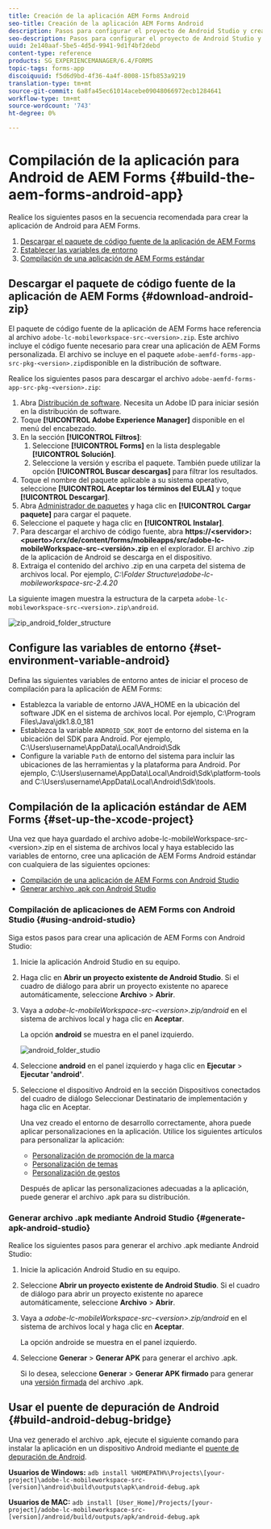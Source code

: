 ```yaml
---
title: Creación de la aplicación AEM Forms Android
seo-title: Creación de la aplicación AEM Forms Android
description: Pasos para configurar el proyecto de Android Studio y crear el archivo .apk para la aplicación de AEM Forms para Android
seo-description: Pasos para configurar el proyecto de Android Studio y crear el archivo .apk para la aplicación de AEM Forms para Android
uuid: 2e140aaf-5be5-4d5d-9941-9d1f4bf2debd
content-type: reference
products: SG_EXPERIENCEMANAGER/6.4/FORMS
topic-tags: forms-app
discoiquuid: f5d6d9bd-4f36-4a4f-8008-15fb853a9219
translation-type: tm+mt
source-git-commit: 6a8fa45ec61014acebe09048066972ecb1284641
workflow-type: tm+mt
source-wordcount: '743'
ht-degree: 0%

---
```



# Compilación de la aplicación para Android de AEM Forms {#build-the-aem-forms-android-app}

Realice los siguientes pasos en la secuencia recomendada para crear la aplicación de Android para AEM Forms.

1. [Descargar el paquete de código fuente de la aplicación de AEM Forms](#download-android-zip)
1. [Establecer las variables de entorno](#set-environment-variable-android)
1. [Compilación de una aplicación de AEM Forms estándar](#set-up-the-xcode-project)

## Descargar el paquete de código fuente de la aplicación de AEM Forms {#download-android-zip}

El paquete de código fuente de la aplicación de AEM Forms hace referencia al archivo `adobe-lc-mobileworkspace-src-<version>.zip`. Este archivo incluye el código fuente necesario para crear una aplicación de AEM Forms personalizada. El archivo se incluye en el paquete `adobe-aemfd-forms-app-src-pkg-<version>.zip`disponible en la distribución de software.

Realice los siguientes pasos para descargar el archivo `adobe-aemfd-forms-app-src-pkg-<version>.zip`:

1. Abra [Distribución de software](https://experience.adobe.com/downloads). Necesita un Adobe ID para iniciar sesión en la distribución de software.
1. Toque **[!UICONTROL Adobe Experience Manager]** disponible en el menú del encabezado.
1. En la sección **[!UICONTROL Filtros]**:
   1. Seleccione **[!UICONTROL Forms]** en la lista desplegable **[!UICONTROL Solución]**.
   2. Seleccione la versión y escriba el paquete. También puede utilizar la opción **[!UICONTROL Buscar descargas]** para filtrar los resultados.
1. Toque el nombre del paquete aplicable a su sistema operativo, seleccione **[!UICONTROL Aceptar los términos del EULA]** y toque **[!UICONTROL Descargar]**.
1. Abra [Administrador de paquetes](https://docs.adobe.com/content/help/en/experience-manager-65/administering/contentmanagement/package-manager.html) y haga clic en **[!UICONTROL Cargar paquete]** para cargar el paquete.
1. Seleccione el paquete y haga clic en **[!UICONTROL Instalar]**.
1. Para descargar el archivo de código fuente, abra **https://&lt;servidor>:&lt;puerto>/crx/de/content/forms/mobileapps/src/adobe-lc-mobileWorkspace-src-&lt;versión>.zip** en el explorador. El archivo .zip de la aplicación de Android se descarga en el dispositivo.
1. Extraiga el contenido del archivo .zip en una carpeta del sistema de archivos local. Por ejemplo, *C:\Folder Structure\adobe-lc-mobileworkspace-src-2.4.20*

La siguiente imagen muestra la estructura de la carpeta `adobe-lc-mobileworkspace-src-<version>.zip\android`.

![zip_android_folder_structure](assets/zip_android_folder_structure.png)

## Configure las variables de entorno {#set-environment-variable-android}

Defina las siguientes variables de entorno antes de iniciar el proceso de compilación para la aplicación de AEM Forms:

* Establezca la variable de entorno JAVA_HOME en la ubicación del software JDK en el sistema de archivos local. Por ejemplo, C:\Program Files\Java\jdk1.8.0_181
* Establezca la variable `ANDROID_SDK_ROOT` de entorno del sistema en la ubicación del SDK para Android. Por ejemplo, C:\Users\username\AppData\Local\Android\Sdk
* Configure la variable `Path` de entorno del sistema para incluir las ubicaciones de las herramientas y la plataforma para Android. Por ejemplo, C:\Users\username\AppData\Local\Android\Sdk\platform-tools and C:\Users\username\AppData\Local\Android\Sdk\tools.

## Compilación de la aplicación estándar de AEM Forms {#set-up-the-xcode-project}

Una vez que haya guardado el archivo adobe-lc-mobileWorkspace-src-&lt;version>.zip en el sistema de archivos local y haya establecido las variables de entorno, cree una aplicación de AEM Forms Android estándar con cualquiera de las siguientes opciones:

* [Compilación de una aplicación de AEM Forms con Android Studio](#using-android-studio)
* [Generar archivo .apk con Android Studio](#generate-apk-android-studio)

### Compilación de aplicaciones de AEM Forms con Android Studio {#using-android-studio}

Siga estos pasos para crear una aplicación de AEM Forms con Android Studio:

1. Inicie la aplicación Android Studio en su equipo.
1. Haga clic en **Abrir un proyecto existente de Android Studio**. Si el cuadro de diálogo para abrir un proyecto existente no aparece automáticamente, seleccione **Archivo** > **Abrir**.
1. Vaya a *adobe-lc-mobileWorkspace-src-&lt;version>.zip/android* en el sistema de archivos local y haga clic en **Aceptar**.

   La opción **android** se muestra en el panel izquierdo.

   ![android_folder_studio](assets/android_folder_studio.png)

1. Seleccione **android** en el panel izquierdo y haga clic en **Ejecutar** > **Ejecutar &#39;android&#39;**.
1. Seleccione el dispositivo Android en la sección Dispositivos conectados del cuadro de diálogo Seleccionar Destinatario de implementación y haga clic en Aceptar.

   Una vez creado el entorno de desarrollo correctamente, ahora puede aplicar personalizaciones en la aplicación. Utilice los siguientes artículos para personalizar la aplicación:

   * [Personalización de promoción de la marca](/help/forms/using/branding-customization.md)
   * [Personalización de temas](/help/forms/using/theme-customization.md)
   * [Personalización de gestos](/help/forms/using/gesture-customization.md)

   Después de aplicar las personalizaciones adecuadas a la aplicación, puede generar el archivo .apk para su distribución.

### Generar archivo .apk mediante Android Studio {#generate-apk-android-studio}

Realice los siguientes pasos para generar el archivo .apk mediante Android Studio:

1. Inicie la aplicación Android Studio en su equipo.
1. Seleccione **Abrir un proyecto existente de Android Studio**. Si el cuadro de diálogo para abrir un proyecto existente no aparece automáticamente, seleccione **Archivo** > **Abrir**.
1. Vaya a *adobe-lc-mobileWorkspace-src-&lt;version>.zip/android* en el sistema de archivos local y haga clic en **Aceptar**.

   La opción androide se muestra en el panel izquierdo.

1. Seleccione **Generar** > **Generar APK** para generar el archivo .apk.

   Si lo desea, seleccione **Generar** > **Generar APK firmado** para generar una [versión firmada](https://developer.android.com/studio/publish/app-signing) del archivo .apk.

## Usar el puente de depuración de Android {#build-android-debug-bridge}

Una vez generado el archivo .apk, ejecute el siguiente comando para instalar la aplicación en un dispositivo Android mediante el [puente de depuración de Android](https://developer.android.com/tools/help/adb.html).

**Usuarios de Windows:** `adb install %HOMEPATH%\Projects\[your-project]\adobe-lc-mobileworkspace-src-[version]\android\build\outputs\apk\android-debug.apk`

**Usuarios de MAC:** `adb install [User_Home]/Projects/[your-project]/adobe-lc-mobileworkspace-src-[version]/android/build/outputs/apk/android-debug.apk`
